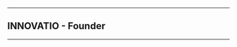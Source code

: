 *******************************************  

## **INNOVATIO - Founder**


*******************************************  


